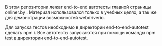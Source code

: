 В этом репозитории лежат end-to-end автотесты главной страницы onliner.by . 
Материал использовался только в учебных целях, а так же для демонстрации возможностей webdriverio.

Для запуска тестов необходимо в директории end-to-end-autotest сделать npm i.
Все автотесты запускаются при помощи команды npm test в директории end-to-end-autotest.

